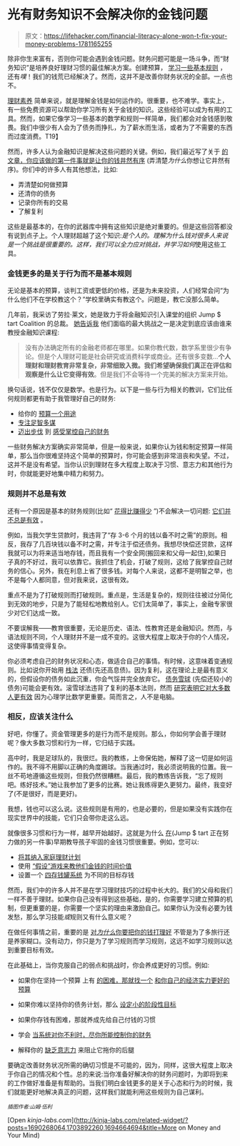 # 光有财务知识不会解决你的金钱问题

> 原文：<https://lifehacker.com/financial-literacy-alone-won-t-fix-your-money-problems-1781165255>

除非你生来富有，否则你可能会遇到金钱问题。财务问题可能是一场斗争，而“财务知识”是培养良好理财习惯的最佳解决方案。创建预算， [学习一些基本规则](https://lifehacker.com/no-matter-what-building-wealth-always-comes-down-to-th-1692215227) ，还有*噗*！我们的钱荒已经解决了。然而，这并不是改善你财务状况的全部。一点也不。



[理财素养](https://en.wikipedia.org/wiki/Financial_literacy) 简单来说，就是理解金钱是如何运作的。很重要，也不难学。事实上，有一些免费资源可以帮助你学习所有关于金钱的知识。这些经验可以成为有用的工具。然而，如果它像学习一些基本的数学和规则一样简单，我们都会对金钱感到敬畏。我们中很少有人会为了债务而挣扎，为了薪水而生活，或者为了不需要的东西而过度消费。T19】

然而，许多人认为金融知识是解决这些问题的关键。例如，我们最近写了关于 [的文章，你应该做的第一件事就是让你的钱井然有序](http://twocents.lifehacker.com/the-first-thing-you-should-do-to-get-your-money-in-orde-1778951984) (弄清楚*为什么*你想让它井然有序)。你们中的许多人有其他想法，比如:

*   弄清楚如何做预算
*   还清你的债务
*   记录你所有的交易
*   了解复利

这些是最基本的，在你的武器库中拥有这些知识是绝对重要的。但是这些回答都没有说到点子上。个人理财超越了这个知识:*是个人的。*理解为什么钱对很多人来说是一个挑战是很重要的。这样，我们可以全力应对挑战，并学习*如何*使用这些工具。

### 金钱更多的是关于行为而不是基本规则

无论是基本的预算，谈判工资或更低的价格，还是为未来投资，人们经常会问“为什么他们不在学校教这个？”学校里确实有教这个。问题是，教它没那么简单。

几年前，我采访了劳拉·莱文，她是致力于将金融知识引入课堂的组织 Jump $ tart Coalition 的总裁。 [她告诉我](https://blog.personalcapital.com/financial-planning-2/financial-education-worth-pursuing/) 他们面临的最大挑战之一是决定到底应该由谁来教授金融知识课程:

> 没有办法确定所有的金融老师都在哪里。如果你教代数，数学系里很少有争论。但是个人理财可能是社会研究或消费科学或商业。还有很多变数...**个人理财和理财教育非常复杂，非常细致入微。我们希望确保我们真正在评估和观察是什么让它变得有效**。但是我们不会等待一个完美的解决方案来开始。

换句话说，钱不仅仅是数学。也是行为。以下是一些与行为相关的教训，它们比任何规则都更有助于我管理好自己的财务:

*   给你的 [预算一个用途](http://twocents.lifehacker.com/give-your-budget-a-purpose-to-make-it-more-effective-1742269555)
*   [专注足智多谋](http://twocents.lifehacker.com/golden-rules-won-t-get-your-money-in-order-resourceful-1733675834)
*   [迈出步伐](http://twocents.lifehacker.com/how-to-control-your-finances-when-the-system-works-agai-1750169604) 到 [感受掌控自己的财务](http://twocents.lifehacker.com/how-i-got-my-financial-life-together-by-managing-it-mys-1691833013)

一些财务解决方案确实非常简单，但是一般来说，如果你认为钱和制定预算一样简单，那么当你很难坚持这个简单的预算时，你可能会感到非常沮丧和失望。不过，这并不是没有希望。当你认识到理财在多大程度上取决于习惯、意志力和其他行为时，你就能更好地集中精力和努力。

### 规则并不总是有效

还有一个原因是基本的财务规则(比如“ [花得比赚得少](http://lifehacker.com/spend-less-than-you-earn-is-useless-unhelpful-financ-1710042416) ”)不会解决一切问题: [它们并不总是有效](http://lifehacker.com/the-financial-advice-im-glad-i-ignored-when-i-was-brok-1492198947) 。

例如，当我欠学生贷款时，我违背了“存 3-6 个月的钱以备不时之需”的原则。相反，我存了几百块钱以备不时之需，并专注于偿还债务。我想尽快偿还贷款，这样我就可以为将来适当地存钱，而且我有一个安全网(搬回来和父母一起住),如果日子真的不好过，我可以依靠它。我抓住了机会，打破了规则，这给了我掌控自己财务的信心。另外，我在利息上省了很多钱。对每个人来说，这都不是明智之举，也不是每个人都同意，但对我来说，这很有效。

重点不是为了打破规则而打破规则。重点是，生活是复杂的，规则往往被过分简化到无效的地步，只是为了能轻松地教给别人。它们太简单了，事实上，金融专家很少对它们达成一致。

不要误解我——教育很重要，无论是历史、语法、性教育还是金融知识。然而，与语法规则不同，个人理财并不是一成不变的。这很大程度上取决于你的个人情况，这使得事情变得复杂。

你必须考虑自己的财务状况和心态，做适合自己的事情。有时候，这意味着变通规则。比如说你开始用 [栈法](http://lifehacker.com/how-to-pay-off-your-debt-using-the-stack-method-576070292) 还债(先还高息债)。因为复利，这在理论上是最有意义的，但假设你的债务如此沉重，你会气馁并完全放弃它。 [债务雪球](http://lifehacker.com/download-this-snowball-debt-calculator-and-plan-to-get-1309942724#_ga=1.262417100.1723244475.1465343656) (先偿还较小的债务)可能会更有效。滚雪球法违背了复利的基本法则，然而 [研究表明它对大多数人更有效](https://lifehacker.com/pay-off-small-balances-first-for-better-odds-of-elimina-5940989) 因为心理学比数学更重要。简而言之，人不是电脑。

### 相反，应该关注什么

好吧，你懂了。资金管理更多的是行为而不是规则。那么，你如何学会善于理财呢？像大多数习惯和行为一样，它归结于实践。

高中时，我是足球队的，我很烂。我的教练，上帝保佑她，解释了这一切是如何运作的。我不得不用脚以正确的角度踢球。当我通过时，我必须说明我的位置。我一丝不苟地遵循这些规则，但我仍然很糟糕。最后，我的教练告诉我，“忘了规则吧。练好技术。”她让我参加了更多的比赛。她让我练得更久更努力。最终，我变好了(不是很好，而是更好)。

我想，钱也可以这么说。这些规则是有用的，也是必要的，但是如果没有实践你在现实世界中的技能，它们只会带你走这么远。

就像很多习惯和行为一样，越早开始越好。这就是为什么 [在](http://lifehacker.com/how-to-teach-young-kids-budgeting-habits-early-on-1528970036)(Jump $ tart 正在努力做的另一件事)早期教导孩子牢固的金钱习惯很重要。例如，您可以:

*   [将其纳入家庭理财计划](http://lifehacker.com/how-to-teach-young-kids-budgeting-habits-early-on-1528970036)
*   使用 [“假设”游戏来教他们金钱的时间价值](http://lifehacker.com/how-to-teach-kids-the-time-value-of-money-1495425932)
*   设置一个 [四存钱罐系统](http://lifehacker.com/when-they-were-younger-we-set-each-of-them-up-with-fou-472499840) 为不同的目标存钱

然而，我们中的许多人并不是在学习理财技巧的过程中长大的。我们的父母和我们一样不善于理财。如果你自己没有得到这些基础，是的，你需要学习建立预算的机制，但更重要的是，你需要一个坚实的理由来激励自己。如果你认为没有必要为钱发愁，那么学习技能*或*规则又有什么意义呢？

在做任何事情之前，重要的是 [对*为什么*你要把你的钱打理好](https://lifehacker.com/the-first-thing-you-should-do-to-get-your-money-in-orde-1778951984) 不管是为了多旅行还是养家糊口。没有动力，你只是为了学习规则而学习规则，这远不如学习规则以达到重要目标有效。

在此基础上，当你克服自己的弱点和挑战时，你会养成更好的习惯。例如:

*   如果你在坚持一个预算 上有 [的困难，那就找一个](http://lifehacker.com/how-to-master-the-mental-game-of-sticking-to-a-budget-1449015448) [和你自己的经济实力更好的预算](http://lifehacker.com/how-to-find-your-best-budget-strategy-and-stick-with-it-1440094547)
*   如果你难以坚持你的债务计划，那么 [设定小的阶段性目标](http://lifehacker.com/a-step-by-step-guide-to-getting-out-of-debt-1475515477)
*   如果你存钱有困难，那就养成先给自己付钱的习惯

*   学会 [当系统对你不利时，尽你所能控制你的财务](http://twocents.lifehacker.com/how-to-control-your-finances-when-the-system-works-agai-1750169604#_ga=1.262417100.1723244475.1465343656)
*   解释你的 [缺乏意志力](http://lifehacker.com/youve-got-a-limited-supply-of-willpower-so-use-it-wise-5662132) 来阻止它拖你的后腿

要确定改善财务状况所需的确切习惯是不可能的，因为，同样，这很大程度上取决于你自己的情况和个性。总的来说:当你准备好解决你的财务问题时，为即将到来的工作做好准备是有帮助的。当我们明白金钱更多的是关于心态和行为的时候，我们就能更好地解决真正的问题，这样我们就能利用这些规则为自己谋利。

*<small>插图作者:山姆·伍利</small>*

[Open *kinja-labs.com*](http://kinja-labs.com/related-widget/?posts=1690268064,1703892260,1694664694&title=More on Money and Your Mind)